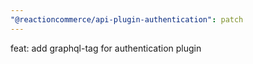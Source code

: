 ```yaml
---
"@reactioncommerce/api-plugin-authentication": patch
---
```


feat: add graphql-tag for authentication plugin
